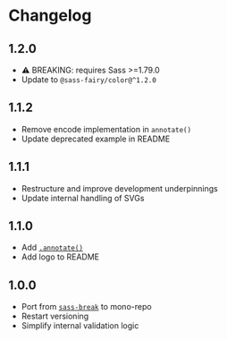 # Changelog

<!-- The order of list items should be: Critical/Fixes, New, Update, Remove, Underpinnings -->
<!-- ## UNRELEASED -->

## 1.2.0

* ⚠ BREAKING: requires Sass >=1.79.0
* Update to `@sass-fairy/color@^1.2.0`

## 1.1.2

* Remove encode implementation in `annotate()`
* Update deprecated example in README

## 1.1.1

* Restructure and improve development underpinnings
* Update internal handling of SVGs

## 1.1.0

* Add [`.annotate()`](https://sass-fairy.com/api/break/helpers/annotate)
* Add logo to README

## 1.0.0

* Port from [`sass-break`](https://www.npmjs.com/package/sass-break) to mono-repo
* Restart versioning
* Simplify internal validation logic
